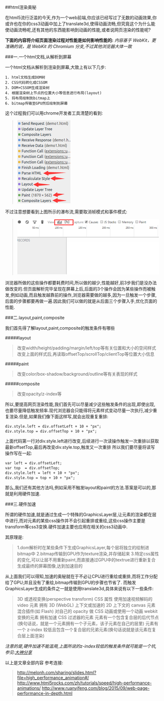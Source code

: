 ##html渲染奥秘

在html5流行泛滥的今天,作为一个web前端,你应该已经写过了无数的动画效果,你或许也在你的css3动画中加上了translate3d,使得动画流畅,但究竟这个为什么能使动画流畅呢,还有其他的东西能影响到动画的性能,或者说网页渲染的性能呢?

<b>下面的内容将介绍页面渲染过程对性能是如何影响性能的:</b>
*内容基于 WebKit，更准确的说，是 WebKit 的 Chromium 分支,不过其他浏览器大体一致*

###一.一个html文档,从解析到屏幕

一个html文档从解析到渲染到屏幕,大致上有以下几步:

```
1. html文档生成DOM树
2. CSS代码转化成CSSOM
3. DOM+CSSOM生成渲染树
4. 根据渲染树上节点的位置大小等信息进行布局(layout)
5. 将布局绘制到bitmap上
6. bitmap传输至GPU然后绘制到屏幕
```

这个过程我们可以用chrome开发者工具清楚的看到:

>![图1](/img/resource/parsehtml.png)

不过注意想要看到上图所示的瀑布流,需要取消帧模式和事件模式:

>![图2](/img/resource/tooltip.png)

浏览器所做的这些操作都要耗费时间,所以做的越少,性能越好,前3步我们是没办法做改变的.但页面解析完毕呈现在屏幕上后,后面的3个操作会因为某些操作而被触发,例如动画,而且触发越靠前的操作,浏览器需要做的越多,因为一旦触发一个步骤,后面的步骤都要再做一遍.因此我们可以做的就是从后面三个步骤入手,优化页面的性能.

###二.layout,paint,composite

我们首先得了解layout,paint,composite的触发条件有哪些

#####layout

>改变width/height/padding/margin/left/top等有关位置和大小的空间样式
>改变上面的样式后,再读取offsetTop/scrollTop/clientTop等位置大小信息

#####paint

>改变color/box-shadow/background/outline等有关表现的样式

#####composite

>改变opacity/z-index等

所以,要提高网页渲染性能,我们首先可以尽量减少这些触发条件的出现,即使出现,也要尽量降低触发频率.现代浏览器会只能得将元素样式变动尽量一次执行,减少重复渲染.但是,如果我们像下面这样写,就会出现重复重排:

```
div.style.left = div.offsetLeft + 10 + "px";
div.style.top = div.offsetTop + 10 + "px";
```

上面代码第一行对div.style.left进行改变,后续进行一次读操作触发一次重排以获取最新offsetTop,最后再改变div.style.top,触发又一次重排
所以我们要尽量将读写操作写在一起:

```
var left = div.offsetLeft;
var top  = div.offsetTop;
div.style.left = left + 10 + "px";
div.style.top = top + 10 + "px";
```

那么,我们还有其他方法吗,例如采用不触发layout和paint的方法.答案是可以的,那就是利用硬件加速.

###三.硬件加速

所谓的硬件加速,就是通过生成一个特殊的GraphicsLayer层,让元素的渲染都在层中进行,而对元素的某些css操作并不会引起重排或重绘,这些css操作主要是transform等css3变换.硬件加速主要也应用在相关的css3动画中.

其原理是:

>1.dom解析时在某些条件下生成GraphicsLayer,每个层将独立的绘制进bitmap中
>2.bitmap传输到GPU作为texture渲染,并存储起来
>3.特定css属性的变化,可以让层不用重新paint,而直接通过GPU中的textrue进行重新复合生成最终的屏幕图像,达到加速目的

从上面我们可以得知,加速的奥秘就在于不必让CPU进行重绘或重排,而将工作分配给了GPU;并且没有了重绘,bitmap传输到GPU的步骤也节省了.
而触发GraphicsLayer生成的条件之一就是使用translate3d,具体来说有以下一些条件:

>3D 或透视变换(perspective transform) CSS 属性
>使用加速视频解码的 video 元素
>拥有 3D (WebGL) 上下文或加速的 2D 上下文的 canvas 元素
>混合插件(如 Flash)
>对自己的 opacity 做 CSS 动画或使用一个动画 webkit 变换的元素
>拥有加速 CSS 过滤器的元素
>元素有一个包含复合层的后代节点(换句话说，就是一个元素拥有一个子元素，该子元素在自己的层里)
>元素有一个 z-index 较低且包含一个复合层的兄弟元素(换句话说就是该元素在复合层上面渲染)

*注意的是,硬件加速不能滥用,上面所说的z-index较低的触发条件就可能是一个坑,参见:<a href="http://div.io/topic/1348" target="_blank">大神分享</a>*


以上是文章全部内容
参考连接:
>http://melonh.com/sharing/slides.html?file=high_performance_animation#/
>http://www.html5rocks.com/zh/tutorials/speed/high-performance-animations/
>http://www.ruanyifeng.com/blog/2015/09/web-page-performance-in-depth.html
